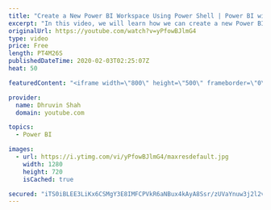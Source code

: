```yaml
---
title: "Create a New Power BI Workspace Using Power Shell | Power BI with PowerShell"
excerpt: "In this video, we will learn how we can create a new Power BI Workspace using PowerShell.  Power BI Powershell provides us the flexibility to create a new Workspace by running just one single command. Once we create the Power BI Workspace, we can also add a description of the Workspace using the Power"
originalUrl: https://youtube.com/watch?v=yPfowBJlmG4
type: video
price: Free
length: PT4M26S
publishedDateTime: 2020-02-03T02:25:07Z
heat: 50

featuredContent: "<iframe width=\"800\" height=\"500\" frameborder=\"0\" src=\"https://www.youtube.com/embed/yPfowBJlmG4\" allow=\"accelerometer; autoplay; encrypted-media; gyroscope; picture-in-picture\" allowfullscreen></iframe>"

provider:
  name: Dhruvin Shah
  domain: youtube.com

topics:
  - Power BI

images:
  - url: https://i.ytimg.com/vi/yPfowBJlmG4/maxresdefault.jpg
    width: 1280
    height: 720
    isCached: true

secured: "iTS0iBLEE3LiKx6CSMgY3E8IMFCPVkR6aNBux4kAyA8Ssr/zUVaYnuw3j2l2v7zG0B/r5miZ66tQEO92bPmiB/M6Ih3qXfoAgo8tdFkmnXldIpb8ND0qKzXDipCU2SAso7qhIlbE2W+arcB4mn1hxFtgFOz7Dl3Q1CzcDa2cDX1iO+jfLXD1YU1bkFoW+sMRem/Zn1QX+l+gikxsgnF2UEHvaOy+SnEJw/O7LU9C19n9jzndM/hymzWoVvSSDTjFCEQVPECUQBDVucdLcIgSVbJSHDK3BTMU3GVQ5+sUz3Kk11mSvqH0N3w574k9BSHTtWMsolBdZdfORPUHcb67dpEuboTahM0JeLP8Bm4yrxvqmoxI1lZ9pro8eNcVechVUFYf0STk4Fya0y/J4IEs9YJURye59GVJj/ztqMCH/zY=;vvkXdciCpMWbM1FdPgK+Lg=="
---
```


